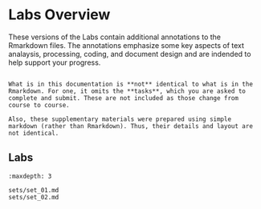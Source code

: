 # Labs Overview

These versions of the Labs contain additional annotations to the Rmarkdown files. The annotations emphasize some key aspects of text analaysis, processing, coding, and document design and are indended to help support your progress.

 
```{warning}

What is in this documentation is **not** identical to what is in the Rmarkdown. For one, it omits the **tasks**, which you are asked to complete and submit. These are not included as those change from course to course.

Also, these supplementary materials were prepared using simple markdown (rather than Rmarkdown). Thus, their details and layout are not identical.

```

## Labs

```{toctree}
:maxdepth: 3

sets/set_01.md
sets/set_02.md
```

